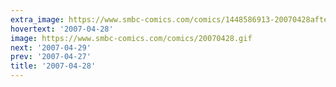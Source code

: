 ```yaml
---
extra_image: https://www.smbc-comics.com/comics/1448586913-20070428after.png
hovertext: '2007-04-28'
image: https://www.smbc-comics.com/comics/20070428.gif
next: '2007-04-29'
prev: '2007-04-27'
title: '2007-04-28'
---
```

